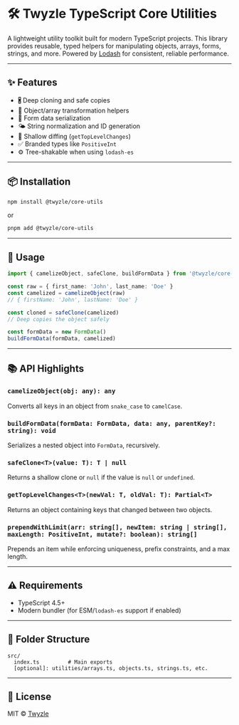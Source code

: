 # 🛠️ Twyzle TypeScript Core Utilities

A lightweight utility toolkit built for modern TypeScript projects. This library provides reusable, typed helpers for manipulating objects, arrays, forms, strings, and more. Powered by [Lodash](https://lodash.com/) for consistent, reliable performance.

---

## ✨ Features

* 🖁️ Deep cloning and safe copies
* 🧱 Object/array transformation helpers
* 📄 Form data serialization
* 🌤️ String normalization and ID generation
* 🧪 Shallow diffing (`getTopLevelChanges`)
* ✅ Branded types like `PositiveInt`
* ⚙️ Tree-shakable when using `lodash-es`

---

## 📦 Installation

```bash
npm install @twyzle/core-utils
```

or

```bash
pnpm add @twyzle/core-utils
```

---

## 🚀 Usage

```ts
import { camelizeObject, safeClone, buildFormData } from '@twyzle/core-utils'

const raw = { first_name: 'John', last_name: 'Doe' }
const camelized = camelizeObject(raw)
// { firstName: 'John', lastName: 'Doe' }

const cloned = safeClone(camelized)
// Deep copies the object safely

const formData = new FormData()
buildFormData(formData, camelized)
```

---

## 📚 API Highlights

### `camelizeObject(obj: any): any`

Converts all keys in an object from `snake_case` to `camelCase`.

### `buildFormData(formData: FormData, data: any, parentKey?: string): void`

Serializes a nested object into `FormData`, recursively.

### `safeClone<T>(value: T): T | null`

Returns a shallow clone or `null` if the value is `null` or `undefined`.

### `getTopLevelChanges<T>(newVal: T, oldVal: T): Partial<T>`

Returns an object containing keys that changed between two objects.

### `prependWithLimit(arr: string[], newItem: string | string[], maxLength: PositiveInt, mutate?: boolean): string[]`

Prepends an item while enforcing uniqueness, prefix constraints, and a max length.

---

## ⚠️ Requirements

* TypeScript 4.5+
* Modern bundler (for ESM/`lodash-es` support if enabled)

---

## 📁 Folder Structure

```
src/
  index.ts         # Main exports
  [optional]: utilities/arrays.ts, objects.ts, strings.ts, etc.
```

---

## 📝 License

MIT © [Twyzle](https://github.com/twyzle)

